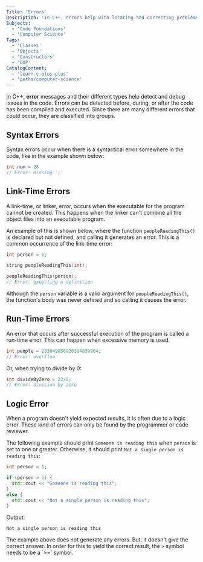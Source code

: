 ```yaml
---
Title: 'Errors'
Description: 'In C++, errors help with locating and correcting problems within the source code.'
Subjects:
  - 'Code Foundations'
  - 'Computer Science'
Tags:
  - 'Classes'
  - 'Objects'
  - 'Constructors'
  - 'OOP'
CatalogContent:
  - 'learn-c-plus-plus'
  - 'paths/computer-science'
---
```


In C++, **error** messages and their different types help detect and debug issues in the code. Errors can be detected before, during, or after the code has been compiled and executed. Since there are many different errors that could occur, they are classified into groups.

## Syntax Errors

Syntax errors occur when there is a syntactical error somewhere in the code, like in the example shown below:

```cpp
int num = 28
// Error: missing ';'
```

## Link-Time Errors

A link-time, or linker, error, occurs when the executable for the program cannot be created. This happens when the linker can't combine all the object files into an executable program.

An example of this is shown below, where the function `peopleReadingThis()` is declared but not defined, and calling it generates an error. This is a common occurrence of the link-time error:

```cpp
int person = 1;

string peopleReadingThis(int);

peopleReadingThis(person);
// Error: expecting a definition
```

Although the `person` variable is a valid argument for `peopleReadingThis()`, the function's body was never defined and so calling it causes the error.

## Run-Time Errors

An error that occurs after successful execution of the program is called a run-time error. This can happen when excessive memory is used.

```cpp
int people = 293049858920384839904;
// Error: overflow
```

Or, when trying to divide by 0:

```cpp
int divideByZero = 22/0;
// Error: division by zero
```

## Logic Error

When a program doesn't yield expected results, it is often due to a logic error. These kind of errors can only be found by the programmer or code reviewer.

The following example should print `Someone is reading this` when `person` is set to one or greater. Otherwise, it should print `Not a single person is reading this`:

```cpp
int person = 1;

if (person > 1) {
  std::cout << "Someone is reading this";
}
else {
  std::cout << "Not a single person is reading this";
}
```

Output:

```shell
Not a single person is reading this
```

The example above does not generate any errors. But, it doesn't give the correct answer. In order for this to yield the correct result, the `>` symbol needs to be a `>=' symbol.
